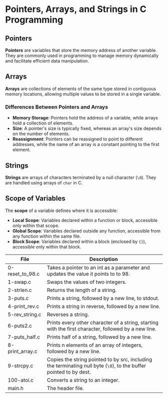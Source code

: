 # Pointers, Arrays, and Strings in C Programming

## Pointers
**Pointers** are variables that store the memory address of another variable. They are commonly used in programming to manage memory dynamically and facilitate efficient data manipulation.

## Arrays
**Arrays** are collections of elements of the same type stored in contiguous memory locations, allowing multiple values to be stored in a single variable.

### Differences Between Pointers and Arrays
- **Memory Storage**: Pointers hold the address of a variable, while arrays hold a collection of elements.
- **Size**: A pointer's size is typically fixed, whereas an array's size depends on the number of elements.
- **Reassignment**: Pointers can be reassigned to point to different addresses, while the name of an array is a constant pointing to the first element.

## Strings
**Strings** are arrays of characters terminated by a null character (`\0`). They are handled using arrays of `char` in C.

## Scope of Variables
The **scope** of a variable defines where it is accessible:
- **Local Scope**: Variables declared within a function or block, accessible only within that scope.
- **Global Scope**: Variables declared outside any function, accessible from any function within the same file.
- **Block Scope**: Variables declared within a block (enclosed by `{}`), accessible only within that block.

| File                  | Description                                                                                                 |
|-----------------------|-------------------------------------------------------------------------------------------------------------|
| 0-reset_to_98.c      | Takes a pointer to an int as a parameter and updates the value it points to to 98.                        |
| 1-swap.c              | Swaps the values of two integers.                                                                          |
| 2-strlen.c            | Returns the length of a string.                                                                            |
| 3-puts.c              | Prints a string, followed by a new line, to stdout.                                                       |
| 4-print_rev.c         | Prints a string in reverse, followed by a new line.                                                       |
| 5-rev_string.c        | Reverses a string.                                                                                         |
| 6-puts2.c             | Prints every other character of a string, starting with the first character, followed by a new line.      |
| 7-puts_half.c         | Prints half of a string, followed by a new line.                                                          |
| 8-print_array.c       | Prints n elements of an array of integers, followed by a new line.                                        |
| 9-strcpy.c            | Copies the string pointed to by src, including the terminating null byte (`\0`), to the buffer pointed to by dest. |
| 100-atoi.c            | Converts a string to an integer.                                                                           |
| main.h                | The header file.                                                                                           |
